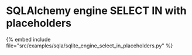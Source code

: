 # SQLAlchemy engine SELECT IN with placeholders

{% embed include file="src/examples/sqla/sqlite_engine_select_in_placeholders.py" %}
